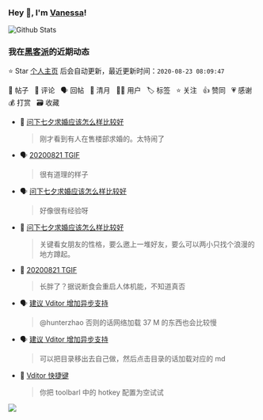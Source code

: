 ### Hey 👋, I'm [Vanessa](http://vanessa.b3log.org/)!

![Github Stats](https://github-readme-stats.vercel.app/api?username=Vanessa219&show_icons=true)

<!--events start -->

### 我在[黑客派](https://hacpai.com)的近期动态

⭐️ Star [个人主页](https://github.com/Vanessa219/Vanessa219) 后会自动更新，最近更新时间：`2020-08-23 08:09:47`

📝 帖子 &nbsp; 💬 评论 &nbsp; 🗣 回帖 &nbsp; 🌙 清月 &nbsp; 👨‍💻 用户 &nbsp; 🏷️ 标签 &nbsp; ⭐️ 关注 &nbsp; 👍 赞同 &nbsp; 💗 感谢 &nbsp; 💰 打赏 &nbsp; 🗃 收藏

* 💬 [问下七夕求婚应该怎么样比较好](https://hacpai.com/article/1597626127840/comment/1598109293995#comments)

  > 刚才看到有人在售楼部求婚的。太特闹了
* 🗣 [20200821 TGIF](https://hacpai.com/article/1597972605846/comment/1598104002626#comments)

  > 很有道理的样子
* 🗣 [问下七夕求婚应该怎么样比较好](https://hacpai.com/article/1597626127840/comment/1597743453722#comments)

  > 好像很有经验呀
* 💬 [问下七夕求婚应该怎么样比较好](https://hacpai.com/article/1597626127840/comment/1598088268475#comments)

  > 关键看女朋友的性格，要么邀上一堆好友，要么可以两小只找个浪漫的地方蹲起。
* 💬 [20200821 TGIF](https://hacpai.com/article/1597972605846/comment/1598002578199#comments)

  > 长胖了？据说断食会重启人体机能，不知道真否
* 🗣 [建议 Vditor 增加异步支持](https://hacpai.com/article/1597299366927/comment/1597826580054#comments)

  > @hunterzhao 否则的话网络加载 37 M 的东西也会比较慢
* 🗣 [建议 Vditor 增加异步支持](https://hacpai.com/article/1597299366927/comment/1597826580054#comments)

  > 可以把目录移出去自己做，然后点击目录的话加载对应的 md
* 💬 [Vditor 快捷键](https://hacpai.com/article/1582778815353/comment/1597748223631#comments)

  > 你把 toolbarl 中的 hotkey 配置为空试试


<!--events end -->

<a title="Hits" target="_blank" href="https://github.com/Vanessa219/Vanessa219"><img src="https://hits.b3log.org/Vanessa219/Vanessa219.svg"></a>
